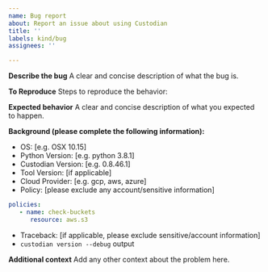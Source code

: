 ```yaml
---
name: Bug report
about: Report an issue about using Custodian
title: ''
labels: kind/bug
assignees: ''

---
```


**Describe the bug**
A clear and concise description of what the bug is.

**To Reproduce**
Steps to reproduce the behavior:

**Expected behavior**
A clear and concise description of what you expected to happen.


**Background (please complete the following information):**
 - OS: [e.g. OSX 10.15]
 - Python Version: [e.g. python 3.8.1]
 - Custodian Version: [e.g. 0.8.46.1]
 - Tool Version: [if applicable]
 - Cloud Provider: [e.g. gcp, aws, azure]
 - Policy: [please exclude any account/sensitive information]
```yaml
policies: 
   - name: check-buckets
      resource: aws.s3
```
 - Traceback: [if applicable, please exclude sensitive/account information]
 - `custodian version --debug` output

**Additional context**
Add any other context about the problem here.
